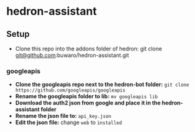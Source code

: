 # hedron-assistant

## Setup
- Clone this repo into the addons folder of hedron: git clone git@github.com:buwaro/hedron-assistant.git
### googleapis
- **Clone the googleapis repo next to the hedron-bot folder:** `git clone https://github.com/googleapis/googleapis`
- **Rename the googleapis folder to lib:** `mv googleapis lib`
- **Download the auth2 json from google and place it in the hedron-assistant folder**
- **Rename the json file to:** `api_key.json`
- **Edit the json file:** change `web` to `installed`
